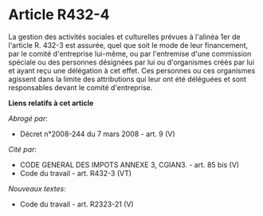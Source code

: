 # Article R432-4

La gestion des activités sociales et culturelles prévues à l'alinéa 1er de l'article R. 432-3 est assurée, quel que soit le
mode de leur financement, par le comité d'entreprise lui-même, ou par l'entremise d'une commission spéciale ou des personnes
désignées par lui ou d'organismes créés par lui et ayant reçu une délégation à cet effet. Ces personnes ou ces organismes
agissent dans la limite des attributions qui leur ont été déléguées et sont responsables devant le comité d'entreprise.

**Liens relatifs à cet article**

_Abrogé par_:

  - Décret n°2008-244 du 7 mars 2008 - art. 9 (V)

_Cité par_:

  - CODE GENERAL DES IMPOTS ANNEXE 3, CGIAN3. - art. 85 bis (V)
  - Code du travail - art. R432-3 (VT)

_Nouveaux textes_:

  - Code du travail - art. R2323-21 (V)
